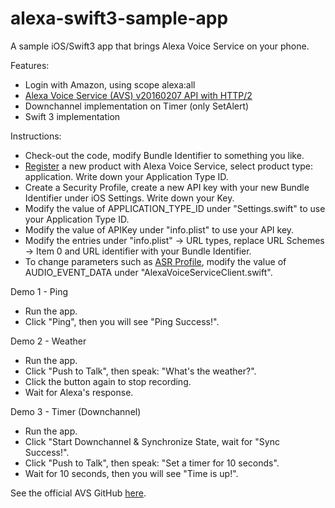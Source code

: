 # alexa-swift3-sample-app
A sample iOS/Swift3 app that brings Alexa Voice Service on your phone. 

Features:
* Login with Amazon, using scope alexa:all
* [Alexa Voice Service (AVS) v20160207 API with HTTP/2](https://developer.amazon.com/public/solutions/alexa/alexa-voice-service/content/avs-api-overview)
* Downchannel implementation on Timer (only SetAlert)
* Swift 3 implementation

Instructions:
* Check-out the code, modify Bundle Identifier to something you like.
* [Register](https://developer.amazon.com/avs/home.html#/) a new product with Alexa Voice Service, select product type: application. Write down your Application Type ID. 
* Create a Security Profile, create a new API key with your new Bundle Identifier under iOS Settings. Write down your Key. 
* Modify the value of APPLICATION_TYPE_ID under "Settings.swift" to use your Application Type ID. 
* Modify the value of APIKey under "info.plist" to use your API key.
* Modify the entries under "info.plist" -> URL types, replace URL Schemes -> Item 0 and URL identifier with your Bundle Identifier.
* To change parameters such as [ASR Profile](https://developer.amazon.com/public/solutions/alexa/alexa-voice-service/reference/speechrecognizer#profiles), modify the value of AUDIO_EVENT_DATA under "AlexaVoiceServiceClient.swift".

Demo 1 - Ping
* Run the app.
* Click "Ping", then you will see "Ping Success!".

Demo 2 - Weather
* Run the app.
* Click "Push to Talk", then speak: "What's the weather?".
* Click the button again to stop recording.
* Wait for Alexa's response.

Demo 3 - Timer (Downchannel) 
* Run the app.
* Click "Start Downchannel & Synchronize State, wait for "Sync Success!".
* Click "Push to Talk", then speak: "Set a timer for 10 seconds".
* Wait for 10 seconds, then you will see "Time is up!".

See the official AVS GitHub [here](https://github.com/alexa/alexa-avs-sample-app).
